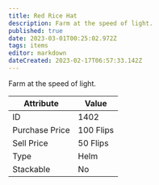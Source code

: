 ```yaml
---
title: Red Rice Hat
description: Farm at the speed of light.
published: true
date: 2023-03-01T00:25:02.972Z
tags: items
editor: markdown
dateCreated: 2023-02-17T06:57:33.142Z
---
```


Farm at the speed of light.

|Attribute|Value|
|-|-|
|ID|1402|
|Purchase Price|100 Flips|
|Sell Price|50 Flips|
|Type|Helm|
|Stackable|No|

